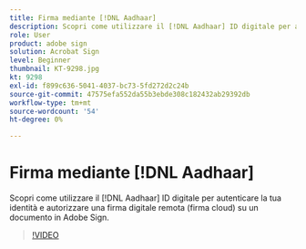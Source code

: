 ```yaml
---
title: Firma mediante [!DNL Aadhaar]
description: Scopri come utilizzare il [!DNL Aadhaar] ID digitale per autenticare la tua identità e autorizzare una firma digitale remota (firma cloud) su un documento in Adobe Sign
role: User
product: adobe sign
solution: Acrobat Sign
level: Beginner
thumbnail: KT-9298.jpg
kt: 9298
exl-id: f899c636-5041-4037-bc73-5fd272d2c24b
source-git-commit: 47575efa552da55b3ebde308c182432ab29392db
workflow-type: tm+mt
source-wordcount: '54'
ht-degree: 0%

---
```


# Firma mediante [!DNL Aadhaar]

Scopri come utilizzare il [!DNL Aadhaar] ID digitale per autenticare la tua identità e autorizzare una firma digitale remota (firma cloud) su un documento in Adobe Sign.

>[!VIDEO](https://video.tv.adobe.com/v/338362?hidetitle=true)
